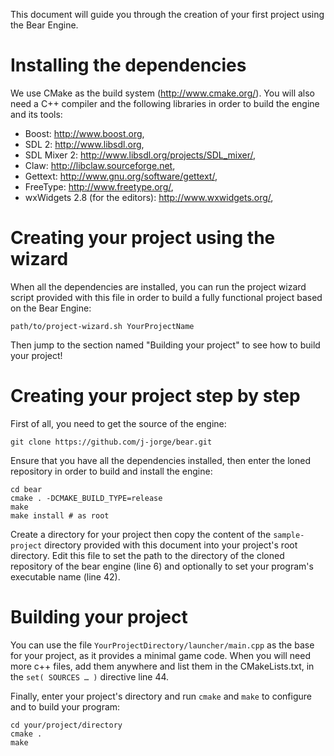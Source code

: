 This document will guide you through the creation of your first project
using the Bear Engine.

Installing the dependencies
====

We use CMake as the build system (http://www.cmake.org/). You will
also need a C++ compiler and the following libraries in order to build
the engine and its tools:

- Boost: http://www.boost.org,
- SDL 2: http://www.libsdl.org,
- SDL Mixer 2: http://www.libsdl.org/projects/SDL_mixer/,
- Claw: http://libclaw.sourceforge.net,
- Gettext: http://www.gnu.org/software/gettext/,
- FreeType: http://www.freetype.org/,
- wxWidgets 2.8 (for the editors): http://www.wxwidgets.org/,

Creating your project using the wizard
====

When all the dependencies are installed, you can run the project
wizard script provided with this file in order to build a fully
functional project based on the Bear Engine:

    path/to/project-wizard.sh YourProjectName

Then jump to the section named "Building your project" to see how to
build your project!

Creating your project step by step
====

First of all, you need to get the source of the engine:

    git clone https://github.com/j-jorge/bear.git

Ensure that you have all the dependencies installed, then enter the
loned repository in order to build and install the engine:

    cd bear
    cmake . -DCMAKE_BUILD_TYPE=release
    make
    make install # as root

Create a directory for your project then copy the content of the
`sample-project` directory provided with this document into your
project's root directory. Edit this file to set the path to the
directory of the cloned repository of the bear engine (line 6) and
optionally to set your program's executable name (line 42).

Building your project
====

You can use the file `YourProjectDirectory/launcher/main.cpp` as the base
for your project, as it provides a minimal game code. When you will need
more c++ files, add them anywhere and list them in the CMakeLists.txt, in
the `set( SOURCES … )` directive line 44.

Finally, enter your project's directory and run `cmake` and `make` to
configure and to build your program:

    cd your/project/directory
    cmake .
    make

